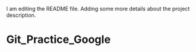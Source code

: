 I am editing the README file. Adding some more details about the project description.

# Git_Practice_Google
